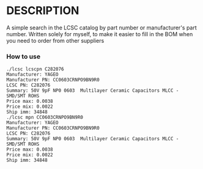 # DESCRIPTION


A simple search in the LCSC catalog by part number or manufacturer's part number. Written solely for myself, to make it easier to fill in the BOM when you need to order from other suppliers

### How to use

```
./lcsc lcscpn C282076
Manufacturer: YAGEO
Manufacturer PN: CC0603CRNPO9BN9R0
LCSC PN: C282076
Summary: 50V 9pF NP0 0603  Multilayer Ceramic Capacitors MLCC - SMD/SMT ROHS
Price max: 0.0038
Price mix: 0.0022
Ship imm: 34848
./lcsc mpn CC0603CRNPO9BN9R0
Manufacturer: YAGEO
Manufacturer PN: CC0603CRNPO9BN9R0
LCSC PN: C282076
Summary: 50V 9pF NP0 0603  Multilayer Ceramic Capacitors MLCC - SMD/SMT ROHS
Price max: 0.0038
Price mix: 0.0022
Ship imm: 34848
```
